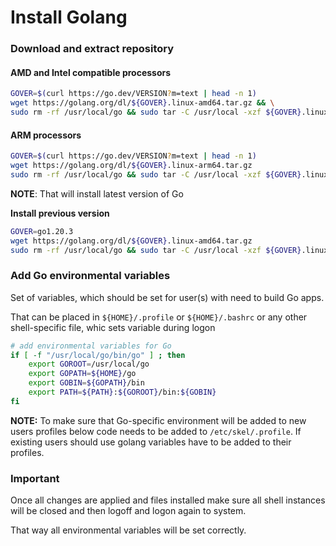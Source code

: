 # Install Golang


### Download and extract repository


#### AMD and Intel compatible processors

```bash
GOVER=$(curl https://go.dev/VERSION?m=text | head -n 1)
wget https://golang.org/dl/${GOVER}.linux-amd64.tar.gz && \
sudo rm -rf /usr/local/go && sudo tar -C /usr/local -xzf ${GOVER}.linux-amd64.tar.gz
```

#### **ARM processors**

```bash
GOVER=$(curl https://go.dev/VERSION?m=text | head -n 1)
wget https://golang.org/dl/${GOVER}.linux-arm64.tar.gz
sudo rm -rf /usr/local/go && sudo tar -C /usr/local -xzf ${GOVER}.linux-arm64.tar.gz
```

**NOTE**: That will install latest version of Go

**Install previous version**

```bash
GOVER=go1.20.3
wget https://golang.org/dl/${GOVER}.linux-amd64.tar.gz
sudo rm -rf /usr/local/go && sudo tar -C /usr/local -xzf ${GOVER}.linux-amd64.tar.gz
```

### Add Go environmental variables

Set of variables, which should be set for user(s) with need to build Go apps.

That can be placed in `${HOME}/.profile` or `${HOME}/.bashrc` or any other shell-specific file, whic sets variable during logon

```bash
# add environmental variables for Go
if [ -f "/usr/local/go/bin/go" ] ; then
    export GOROOT=/usr/local/go
    export GOPATH=${HOME}/go
    export GOBIN=${GOPATH}/bin
    export PATH=${PATH}:${GOROOT}/bin:${GOBIN}
fi
```

**NOTE:** To make sure that Go-specific environment will be added to new users profiles below code needs to be added to `/etc/skel/.profile`. If existing users should use golang variables have to be added to their profiles.

### Important

Once all changes are applied and files installed make sure all shell instances will be closed and then logoff and logon again to system.

That way all environmental variables will be set correctly.
